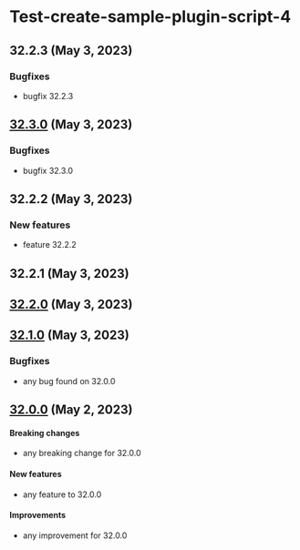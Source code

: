 # Test-create-sample-plugin-script-4
## 32.2.3 (May 3, 2023)
### Bugfixes

* bugfix 32.2.3

##  [32.3.0](32.3.0) (May 3, 2023)
### Bugfixes

* bugfix 32.3.0

##  32.2.2 (May 3, 2023)
### New features

* feature 32.2.2

##  32.2.1 (May 3, 2023)
##  [32.2.0](32.2.0) (May 3, 2023)
##  [32.1.0](32.1.0) (May 3, 2023)
### Bugfixes

* any bug found on 32.0.0

##  [32.0.0](32.0.0) (May 2, 2023)
#### Breaking changes

  * any breaking change for 32.0.0

#### New features

  * any feature to 32.0.0

#### Improvements

  * any improvement for 32.0.0

